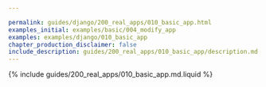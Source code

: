 ```yaml
---

permalink: guides/django/200_real_apps/010_basic_app.html
examples_initial: examples/basic/004_modify_app
examples: examples/django/010_basic_app
chapter_production_disclaimer: false
include_description: guides/200_real_apps/010_basic_app/description.md.liquid
---
```


{% include guides/200_real_apps/010_basic_app.md.liquid %}

